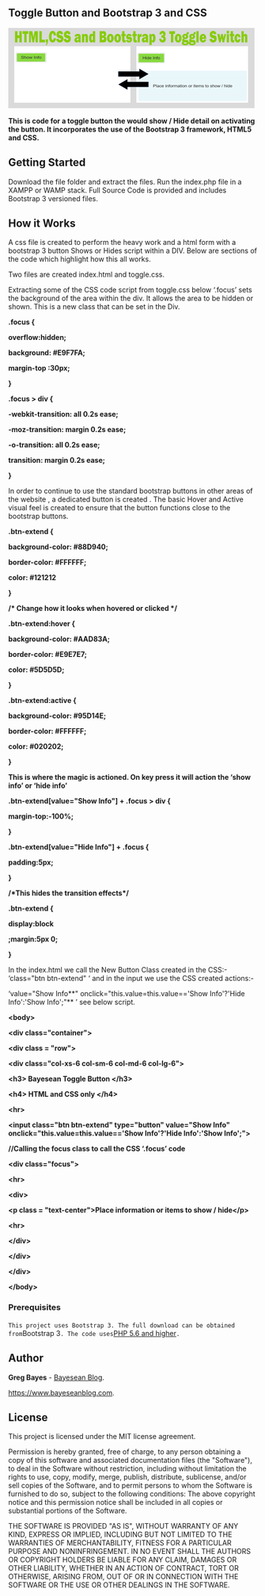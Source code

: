 Toggle Button and Bootstrap 3 and CSS
-------------------------------------

![](media/e2ecaf08f4847bf6a9e90b8d55aa82ce.png)

**This is code for a toggle button the would show / Hide detail on activating
the button. It incorporates the use of the Bootstrap 3 framework, HTML5 and
CSS.**

Getting Started
---------------

Download the file folder and extract the files. Run the index.php file in a
XAMPP or WAMP stack. Full Source Code is provided and includes Bootstrap 3
versioned files.

How it Works
------------

A css file is created to perform the heavy work and a html form with a bootstrap
3 button Shows or Hides script within a DIV. Below are sections of the code
which highlight how this all works.

Two files are created index.html and toggle.css.

Extracting some of the CSS code script from toggle.css below ‘.focus’ sets the
background of the area within the div. It allows the area to be hidden or shown.
This is a new class that can be set in the Div.

**.focus {**

**overflow:hidden;**

**background: \#E9F7FA;**

**margin-top :30px;**

**}**

**.focus \> div {**

**-webkit-transition: all 0.2s ease;**

**-moz-transition: margin 0.2s ease;**

**-o-transition: all 0.2s ease;**

**transition: margin 0.2s ease;**

**}**

In order to continue to use the standard bootstrap buttons in other areas of the
website , a dedicated button is created . The basic Hover and Active visual feel
is created to ensure that the button functions close to the bootstrap buttons.

**.btn-extend {**

**background-color: \#88D940;**

**border-color: \#FFFFFF;**

**color: \#121212**

**}**

**/\* Change how it looks when hovered or clicked \*/**

**.btn-extend:hover {**

**background-color: \#AAD83A;**

**border-color: \#E9E7E7;**

**color: \#5D5D5D;**

**}**

**.btn-extend:active {**

**background-color: \#95D14E;**

**border-color: \#FFFFFF;**

**color: \#020202;**

**}**

**This is where the magic is actioned. On key press it will action the ‘show
info’ or ‘hide info’**

**.btn-extend[value="Show Info"] + .focus \> div {**

**margin-top:-100%;**

**}**

**.btn-extend[value="Hide Info"] + .focus {**

**padding:5px;**

**}**

**/\*This hides the transition effects\*/**

**.btn-extend {**

**display:block**

**;margin:5px 0;**

**}**

In the index.html we call the New Button Class created in the CSS:- ‘class="btn
btn-extend" ‘ and in the input we use the CSS created actions:-

‘value="Show Info**" onclick="this.value=this.value=='Show Info'?'Hide
Info':'Show Info';"** ’ see below script.

**\<body\>**

**\<div class="container"\>**

**\<div class = "row"\>**

**\<div class="col-xs-6 col-sm-6 col-md-6 col-lg-6"\>**

**\<h3\> Bayesean Toggle Button \</h3\>**

**\<h4\> HTML and CSS only \</h4\>**

**\<hr\>**

**\<input class="btn btn-extend" type="button" value="Show Info"
onclick="this.value=this.value=='Show Info'?'Hide Info':'Show Info';"\>**

**//Calling the focus class to call the CSS ‘.focus’ code**

**\<div class="focus"\>**

**\<hr\>**

**\<div\>**

**\<p class = "text-center"\>Place information or items to show / hide\</p\>**

**\<hr\>**

**\</div\>**

**\</div\>**

**\</div\>**

**\</body\>**

### Prerequisites

`This project uses Bootstrap 3. The full download can be obtained from`Bootstrap
3`. The code uses`[PHP 5.6 and higher](http://php.net/downloads.php)`.`

Author
------

**Greg Bayes** - [Bayesean Blog](https://www.bayeseanblog.com/).

https://www.bayeseanblog.com.

License
-------

This project is licensed under the MIT license agreement.

Permission is hereby granted, free of charge, to any person obtaining a copy of
this software and associated documentation files (the "Software"), to deal in
the Software without restriction, including without limitation the rights to
use, copy, modify, merge, publish, distribute, sublicense, and/or sell copies of
the Software, and to permit persons to whom the Software is furnished to do so,
subject to the following conditions: The above copyright notice and this
permission notice shall be included in all copies or substantial portions of the
Software.

THE SOFTWARE IS PROVIDED "AS IS", WITHOUT WARRANTY OF ANY KIND, EXPRESS OR
IMPLIED, INCLUDING BUT NOT LIMITED TO THE WARRANTIES OF MERCHANTABILITY, FITNESS
FOR A PARTICULAR PURPOSE AND NONINFRINGEMENT. IN NO EVENT SHALL THE AUTHORS OR
COPYRIGHT HOLDERS BE LIABLE FOR ANY CLAIM, DAMAGES OR OTHER LIABILITY, WHETHER
IN AN ACTION OF CONTRACT, TORT OR OTHERWISE, ARISING FROM, OUT OF OR IN
CONNECTION WITH THE SOFTWARE OR THE USE OR OTHER DEALINGS IN THE SOFTWARE.
